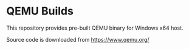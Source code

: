 # QEMU Builds
This repository provides pre-built QEMU binary for Windows x64 host.

Source code is downloaded from  https://www.qemu.org/

